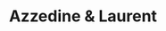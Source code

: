 ---
title: "Azzedine & Laurent"
url: /paris/azzedine-et-laurent/
shop: fournitures pour coiffeurs
---